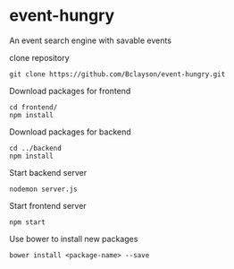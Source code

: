 # event-hungry
An event search engine with savable events

clone repository
```
git clone https://github.com/Bclayson/event-hungry.git
```

Download packages for frontend
```
cd frontend/
npm install
```

Download packages for backend
```
cd ../backend
npm install
```

Start backend server
```
nodemon server.js
```

Start frontend server
```
npm start
```

Use bower to install new packages
```
bower install <package-name> --save
```
